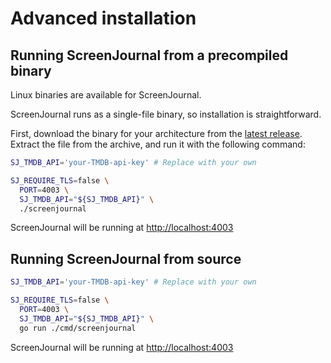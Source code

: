 # Advanced installation

## Running ScreenJournal from a precompiled binary

Linux binaries are available for ScreenJournal.

ScreenJournal runs as a single-file binary, so installation is straightforward.

First, download the binary for your architecture from the [latest release](https://github.com/mtlynch/screenjournal/releases/latest). Extract the file from the archive, and run it with the following command:

```bash
SJ_TMDB_API='your-TMDB-api-key' # Replace with your own

SJ_REQUIRE_TLS=false \
  PORT=4003 \
  SJ_TMDB_API="${SJ_TMDB_API}" \
  ./screenjournal
```

ScreenJournal will be running at <http://localhost:4003>

## Running ScreenJournal from source

```bash
SJ_TMDB_API='your-TMDB-api-key' # Replace with your own

SJ_REQUIRE_TLS=false \
  PORT=4003 \
  SJ_TMDB_API="${SJ_TMDB_API}" \
  go run ./cmd/screenjournal
```

ScreenJournal will be running at <http://localhost:4003>
